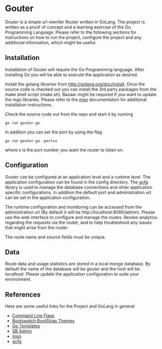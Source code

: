 Gouter
======

Gouter is a simple url rewriter Router written in GoLang. The project is written as a proof of concept and a learning exercise of the Go Programming Language.
Please refer to the following sections for instructions on how to run the project, configure the project and any additional information, which might be useful.

Installation
------------

Installation of Gouter will require the Go Programming language. After installing Go you will be able to execute the application as desired.

Install the golang libraries from http://golang.org/doc/install. Once the source code is checked out you can install the 3rd party packages
from the make shell script (make.sh). Bazaar might be required if you want to update the mgo libraries. Please refer to the [mgo](http://labix.org/mgo) documentation
for additional installation instructions.

Check the source code out from the repo and start it by running

    go run gouter.go

In addition you can set the port by using the flag

    go run gouter.go -port=x

where x is the port number you want the router to listen on.

Configuration
-------------

Gouter can be configured at an application level and a runtime level. The application configuration can be found in the
config directory. The [gcfg](https://code.google.com/p/gcfg/) library is used to manage the database connections and other application specific configurations.
In addition the default port and administration url can be set in the application configuration.

The runtime configuration and monitoring can be accessed from the administration url (By default it will be http://localhost:8080/admin).
Please use the web interface to configure and manage the routes. Review analytics regarding the requests via the router, and to help
troubleshoot any issues that might arise from the router.

The route name and source fields must be unique.

Data
----

Route data and usage statistics are stored in a local mongo database. By default the name of the database will be *gouter* and the host will
be *localhost*. Please update the application configuration to suite your environment.

References
----------

Here are some useful links for the Project and GoLang in general

* [Command Line Flags](https://gobyexample.com/command-line-flags)
* [Bootswatch BootStrap Themes](http://bootswatch.com/slate/)
* [Go Templates](http://jan.newmarch.name/go/template/chapter-template.html)
* [SB Admin](http://startbootstrap.com/sb-admin)
* [mgo](http://labix.org/mgo)
* [gcfg](https://code.google.com/p/gcfg/)